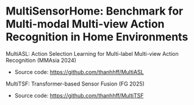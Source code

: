 # MultiSensorHome: Benchmark for Multi-modal Multi-view Action Recognition in Home Environments

MultiASL: Action Selection Learning for Multi-label Multi-view Action Recognition (MMAsia 2024)
- Source code: https://github.com/thanhhff/MultiASL

MultiTSF: Transformer-based Sensor Fusion (FG 2025)
- Source code: https://github.com/thanhhff/MultiTSF
